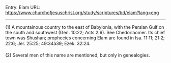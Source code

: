 Entry: Elam
URL: https://www.churchofjesuschrist.org/study/scriptures/bd/elam?lang=eng

---

(1) A mountainous country to the east of Babylonia, with the Persian Gulf on the south and southwest (Gen. 10:22; Acts 2:9). See Chedorlaomer. Its chief town was Shushan; prophecies concerning Elam are found in Isa. 11:11; 21:2; 22:6; Jer. 25:25; 49:34â39; Ezek. 32:24.

(2) Several men of this name are mentioned, but only in genealogies.
